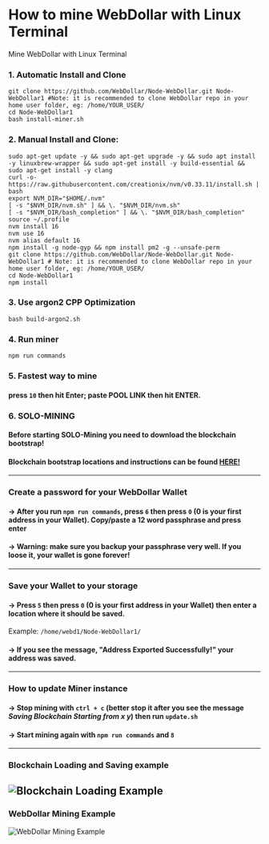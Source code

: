 # How to mine WebDollar with Linux Terminal
Mine WebDollar with Linux Terminal

### 1. Automatic Install and Clone
```shell
git clone https://github.com/WebDollar/Node-WebDollar.git Node-WebDollar1 #Note: it is recommended to clone WebDollar repo in your home user folder, eg: /home/YOUR_USER/
cd Node-WebDollar1
bash install-miner.sh
```
### 2. Manual Install and Clone:
```shell
sudo apt-get update -y && sudo apt-get upgrade -y && sudo apt install -y linuxbrew-wrapper && sudo apt-get install -y build-essential && sudo apt-get install -y clang
curl -o- https://raw.githubusercontent.com/creationix/nvm/v0.33.11/install.sh | bash
export NVM_DIR="$HOME/.nvm"
[ -s "$NVM_DIR/nvm.sh" ] && \. "$NVM_DIR/nvm.sh"
[ -s "$NVM_DIR/bash_completion" ] && \. "$NVM_DIR/bash_completion"
source ~/.profile
nvm install 16
nvm use 16
nvm alias default 16
npm install -g node-gyp && npm install pm2 -g --unsafe-perm
git clone https://github.com/WebDollar/Node-WebDollar.git Node-WebDollar1 # Note: it is recommended to clone WebDollar repo in your home user folder, eg: /home/YOUR_USER/
cd Node-WebDollar1
npm install
```
### 3. Use argon2 CPP Optimization
```shell
bash build-argon2.sh
```
### 4. Run miner
```shell
npm run commands
```
### 5. Fastest way to mine
#### press ```10``` then hit Enter; paste POOL LINK then hit ENTER.

### 6. SOLO-MINING
#### Before starting SOLO-Mining you need to download the blockchain bootstrap!
#### Blockchain bootstrap locations and instructions can be found <a href="https://github.com/WebDollar/Node-WebDollar/blob/master/tutorials/blockchain-bootstrap-locations.md">HERE!</a>
----
### **Create a password for your WebDollar Wallet**
#### -> After you run ```npm run commands```, press ```6``` then press ```0``` (0 is your first address in your Wallet). Copy/paste a 12 word passphrase and press enter
#### -> Warning: make sure you backup your passphrase very well. If you loose it, your wallet is gone forever!
----
### **Save your Wallet to your storage**
#### -> Press ```5``` then press ```0``` (0 is your first address in your Wallet) then enter a location where it should be saved. 
   Example: ```/home/webd1/Node-WebDollar1/```
#### -> If you see the message, "Address Exported Successfully!" your address was saved.
----
### **How to update Miner instance**
#### -> Stop mining with ```ctrl + c``` (better stop it after you see the message *Saving Blockchain Starting from x y*) then run ```update.sh```
#### -> Start mining again with ```npm run commands``` and ```8```
----
### Blockchain Loading and Saving example ###
<img src="https://www.vpnromania.ro/webd/webdollar-saving-blockchain-img1.jpg" alt="Blockchain Loading Example" /></img>
----
### WebDollar Mining Example
<img src="https://www.vpnromania.ro/webd/webdollar-mining-img1.jpg" alt="WebDollar Mining Example" /></img>
